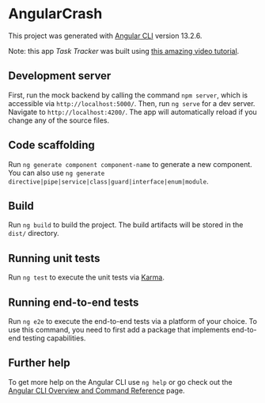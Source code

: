 # AngularCrash

This project was generated with [Angular CLI](https://github.com/angular/angular-cli) version 13.2.6.

Note: this app _Task Tracker_ was built using [this amazing video tutorial](https://www.youtube.com/watch?v=3dHNOWTI7H8).

## Development server

First, run the mock backend by calling the command `npm server`, which is accessible via `http://localhost:5000/`. Then, run `ng serve` for a dev server. Navigate to `http://localhost:4200/`. The app will automatically reload if you change any of the source files.

## Code scaffolding

Run `ng generate component component-name` to generate a new component. You can also use `ng generate directive|pipe|service|class|guard|interface|enum|module`.

## Build

Run `ng build` to build the project. The build artifacts will be stored in the `dist/` directory.

## Running unit tests

Run `ng test` to execute the unit tests via [Karma](https://karma-runner.github.io).

## Running end-to-end tests

Run `ng e2e` to execute the end-to-end tests via a platform of your choice. To use this command, you need to first add a package that implements end-to-end testing capabilities.

## Further help

To get more help on the Angular CLI use `ng help` or go check out the [Angular CLI Overview and Command Reference](https://angular.io/cli) page.
